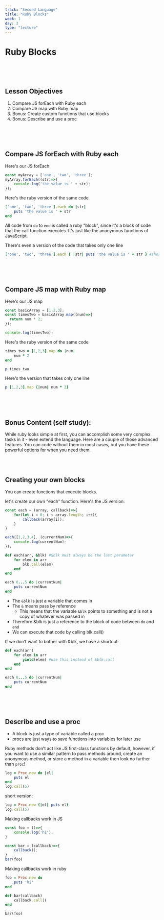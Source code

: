 ```yaml
---
track: "Second Language"
title: "Ruby Blocks"
week: 1
day: 3
type: "lecture"
---
```



# Ruby Blocks

<br>
<br>
<br>


## Lesson Objectives

1. Compare JS forEach with Ruby each
1. Compare JS map with Ruby map
1. Bonus: Create custom functions that use blocks
1. Bonus: Describe and use a proc


<br>
<br>
<br>



## Compare JS forEach with Ruby each

Here's our JS forEach

```javascript
const myArray = ['one', 'two', 'three'];
myArray.forEach((str)=>{
	console.log('the value is ' + str);
});
```

Here's the ruby version of the same code.

```ruby
['one', 'two', 'three'].each do |str|
	puts 'the value is ' + str
end
```

All code from `do` to `end` is called a ruby "block", since it's a block of code that the call function executes.  It's just like the anonymous functions of JavaScript.

There's even a version of the code that takes only one line

```ruby
['one', 'two', 'three'].each { |str| puts 'the value is ' + str } #short form
```

<br>
<br>
<br>


## Compare JS map with Ruby map

Here's our JS map

```javascript
const basicArray = [1,2,3];
const timesTwo = basicArray.map((num)=>{
  return num * 2;
});

console.log(timesTwo);
```

Here's the ruby version of the same code

```ruby
times_two = [1,2,3].map do |num|
	num * 2
end

p times_two
```

Here's the version that takes only one line

```ruby
p [1,2,3].map {|num| num * 2}
```


<br>
<br>
<br>


## Bonus Content (self study):

While ruby looks simple at first, you can accomplish some very complex tasks in it - even extend the language. Here are a couple of those advanced features. You can code without them in most cases, but you have these powerful options for when you need them.

<br>
<br>

## Creating your own blocks

You can create functions that execute blocks.

let's create our own "each" function.  Here's the JS version:

```javascript
const each = (array, callback)=>{
	for(let i = 0; i < array.length; i++){
		callback(array[i]);
	}
}

each([1,2,3,4], (currentNum)=>{
	console.log(currentNum);
});
```

```ruby
def each(arr, &blk) #&blk must always be the last parameter
	for elem in arr
		blk.call(elem)
	end
end

each 0...5 do |currentNum|
	puts currentNum
end
```

- The `&blk` is just a variable that comes in
- The `&` means pass by reference
	- This means that the variable `&blk` points to something and is not a copy of whatever was passed in
- Therefore &blk is just a reference to the block of code between `do` and `end`
- We can execute that code by calling blk.call()

If we don't want to bother with &blk, we have a shortcut:

```ruby
def each(arr)
	for elem in arr
		yield(elem) #use this instead of &blk.call
	end
end

each 0...5 do |currentNum|
	puts currentNum
end
```


<br>
<br>
<br>


## Describe and use a proc

- A block is just a type of variable called a proc
- procs are just ways to save functions into variables for later use

Ruby methods don't act like JS first-class functions by default, however, if you want to use a similar pattern to pass methods around, create an anonymous method, or store a method in a variable then look no further than `proc`!

```ruby
log = Proc.new do |el|
	puts el
end
log.call(5)
```

short version:

```ruby
log = Proc.new {|el| puts el}
log.call(5)
```

Making callbacks work in JS

```javascript
const foo = ()=>{
	console.log('hi');
}

const bar = (callback)=>{
	callback();
}
bar(foo)
```

Making callbacks work in ruby 

```ruby
foo = Proc.new do
    puts 'hi'
end

def bar(callback)
    callback.call()
end

bar(foo)
```
